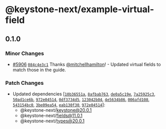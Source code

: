 # @keystone-next/example-virtual-field

## 0.1.0
### Minor Changes



- [#5906](https://github.com/keystonejs/keystone/pull/5906) [`084c4e3c1`](https://github.com/keystonejs/keystone/commit/084c4e3c1fdf0795158be2facf7cb56d4ca48413) Thanks [@mitchellhamilton](https://github.com/mitchellhamilton)! - Updated virtual fields to match those in the guide.


### Patch Changes

- Updated dependencies [[`10b36551a`](https://github.com/keystonejs/keystone/commit/10b36551ac3a88da2cfeba3d065d6dd36041e769), [`8afbab763`](https://github.com/keystonejs/keystone/commit/8afbab7636b4236c6604311819160d5f1420a90e), [`de0a5c19e`](https://github.com/keystonejs/keystone/commit/de0a5c19e656360ea3febc7e0240543c7817253e), [`7a25925c3`](https://github.com/keystonejs/keystone/commit/7a25925c3dc5b2af2cf1209ee949563fb71a4a8c), [`50ad1ce6b`](https://github.com/keystonejs/keystone/commit/50ad1ce6be90f5fb2481840dbd01328b6f629432), [`972e04514`](https://github.com/keystonejs/keystone/commit/972e045145711e39fd6fa167cb87fa05e062272c), [`0df3734d5`](https://github.com/keystonejs/keystone/commit/0df3734d52a89df30f1d555d003002cb79ad9e9a), [`123042b04`](https://github.com/keystonejs/keystone/commit/123042b047f3242ac95d2c5280de8c07f18a86be), [`4e5634b86`](https://github.com/keystonejs/keystone/commit/4e5634b86a26819cecec5b10c18f9d231b5434e2), [`006afd108`](https://github.com/keystonejs/keystone/commit/006afd1082b474bac2499bed57bcaccf1e1d6138), [`543154bc0`](https://github.com/keystonejs/keystone/commit/543154bc081dde33ea29b8a2bff1d3033d538077), [`3be09ea54`](https://github.com/keystonejs/keystone/commit/3be09ea548861b490dad8b50e58980580d366434), [`eab130f30`](https://github.com/keystonejs/keystone/commit/eab130f30d79b82c18b3cce0bc054abe2c1b58fd), [`972e04514`](https://github.com/keystonejs/keystone/commit/972e045145711e39fd6fa167cb87fa05e062272c)]:
  - @keystone-next/keystone@20.0.1
  - @keystone-next/fields@11.0.1
  - @keystone-next/types@20.0.1
